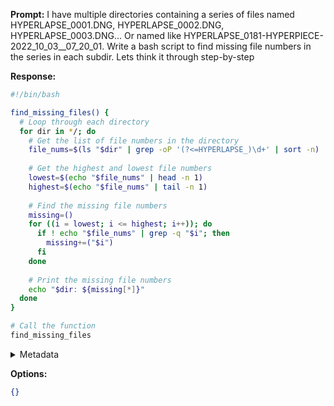 **Prompt:**
I have multiple directories containing a series of files named HYPERLAPSE_0001.DNG, HYPERLAPSE_0002.DNG, HYPERLAPSE_0003.DNG... Or named like HYPERLAPSE_0181-HYPERPIECE-2022_10_03__07_20_01.  Write a bash script to find missing file numbers in the series in each subdir. Lets think it through step-by-step


**Response:**
```bash
#!/bin/bash

find_missing_files() {
  # Loop through each directory
  for dir in */; do
    # Get the list of file numbers in the directory
    file_nums=$(ls "$dir" | grep -oP '(?<=HYPERLAPSE_)\d+' | sort -n)
    
    # Get the highest and lowest file numbers
    lowest=$(echo "$file_nums" | head -n 1)
    highest=$(echo "$file_nums" | tail -n 1)
    
    # Find the missing file numbers
    missing=()
    for ((i = lowest; i <= highest; i++)); do
      if ! echo "$file_nums" | grep -q "$i"; then
        missing+=("$i")
      fi
    done
    
    # Print the missing file numbers
    echo "$dir: ${missing[*]}"
  done
}

# Call the function
find_missing_files
```

<details><summary>Metadata</summary>

- Duration: 6106 ms
- Datetime: 2023-10-05T18:53:56.977561
- Model: gpt-3.5-turbo-0613

</details>

**Options:**
```json
{}
```

